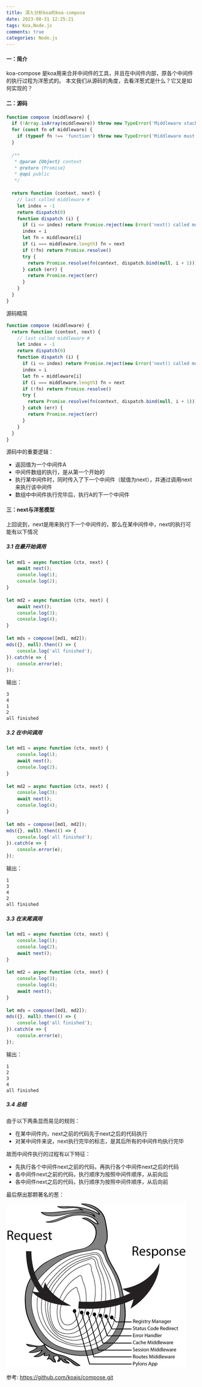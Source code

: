 ```yaml
---
title: 深入分析koa的koa-compose
date: 2023-08-31 12:25:21
tags: Koa,Node.js
comments: true
categories: Node.js
---
```

#### 一：简介
koa-compose 是koa用来合并中间件的工具，并且在中间件内部，原各个中间件的执行过程为洋葱式的。
本文我们从源码的角度，去看洋葱式是什么？它又是如何实现的？

#### 二：源码
```javascript
function compose (middleware) {
  if (!Array.isArray(middleware)) throw new TypeError('Middleware stack must be an array!')
  for (const fn of middleware) {
    if (typeof fn !== 'function') throw new TypeError('Middleware must be composed of functions!')
  }

  /**
   * @param {Object} context
   * @return {Promise}
   * @api public
   */

  return function (context, next) {
    // last called middleware #
    let index = -1
    return dispatch(0)
    function dispatch (i) {
      if (i <= index) return Promise.reject(new Error('next() called multiple times'))
      index = i
      let fn = middleware[i]
      if (i === middleware.length) fn = next
      if (!fn) return Promise.resolve()
      try {
        return Promise.resolve(fn(context, dispatch.bind(null, i + 1)));
      } catch (err) {
        return Promise.reject(err)
      }
    }
  }
}
```
源码精简
```javascript
function compose (middleware) {
  return function (context, next) {
    // last called middleware #
    let index = -1
    return dispatch(0)
    function dispatch (i) {
      if (i <= index) return Promise.reject(new Error('next() called multiple times'))
      index = i
      let fn = middleware[i]
      if (i === middleware.length) fn = next
      if (!fn) return Promise.resolve()
      try {
        return Promise.resolve(fn(context, dispatch.bind(null, i + 1)));
      } catch (err) {
        return Promise.reject(err)
      }
    }
  }
}
```
源码中的重要逻辑：
* 返回值为一个中间件A
* 中间件数组的执行，是从第一个开始的
* 执行某中间件时，同时传入了下一个中间件（赋值为next），并通过调用next来执行该中间件
* 数组中中间件执行完毕后，执行A的下一个中间件

#### 三：next与洋葱模型
上回说到，next是用来执行下一个中间件的，那么在某中间件中，next的执行可能有以下情况

##### 3.1 在最开始调用
```javascript
let md1 = async function (ctx, next) {
    await next();
    console.log(1);
    console.log(2);
}

let md2 = async function (ctx, next) {
    await next();
    console.log(3);
    console.log(4);
}

let mds = compose([md1, md2]);
mds({}, null).then(() => {
    console.log('all finished');
}).catch(e => {
    console.error(e);
});
```
输出：
```
3
4
1
2
all finished
```

##### 3.2 在中间调用
```javascript
let md1 = async function (ctx, next) {
    console.log(1);
    await next();
    console.log(2);
}

let md2 = async function (ctx, next) {
    console.log(3);
    await next();
    console.log(4);
}

let mds = compose([md1, md2]);
mds({}, null).then(() => {
    console.log('all finished');
}).catch(e => {
    console.error(e);
});
```
输出：
```
1
3
4
2
all finished
```
##### 3.3 在末尾调用
```javascript
let md1 = async function (ctx, next) {
    console.log(1);
    console.log(2);
    await next();
}

let md2 = async function (ctx, next) {
    console.log(3);
    console.log(4);
    await next();
}

let mds = compose([md1, md2]);
mds({}, null).then(() => {
    console.log('all finished');
}).catch(e => {
    console.error(e);
});
```
输出：
```
1
2
3
4
all finished
```
##### 3.4 总结
由于以下两条显而易见的规则：
* 在某中间件内，next之前的代码先于next之后的代码执行
* 对某中间件来说，next执行完毕的标志，是其后所有的中间件均执行完毕

故而中间件执行的过程有以下特征：
* 先执行各个中间件next之前的代码，再执行各个中间件next之后的代码
* 各中间件next之前的代码，执行顺序为按照中间件顺序，从前向后
* 各中间件next之后的代码，执行顺序为按照中间件顺序，从后向前

最后祭出那颗著名的葱：

![洋葱模型](/pic/yangcong.jpg)


参考:
https://github.com/koajs/compose.git

